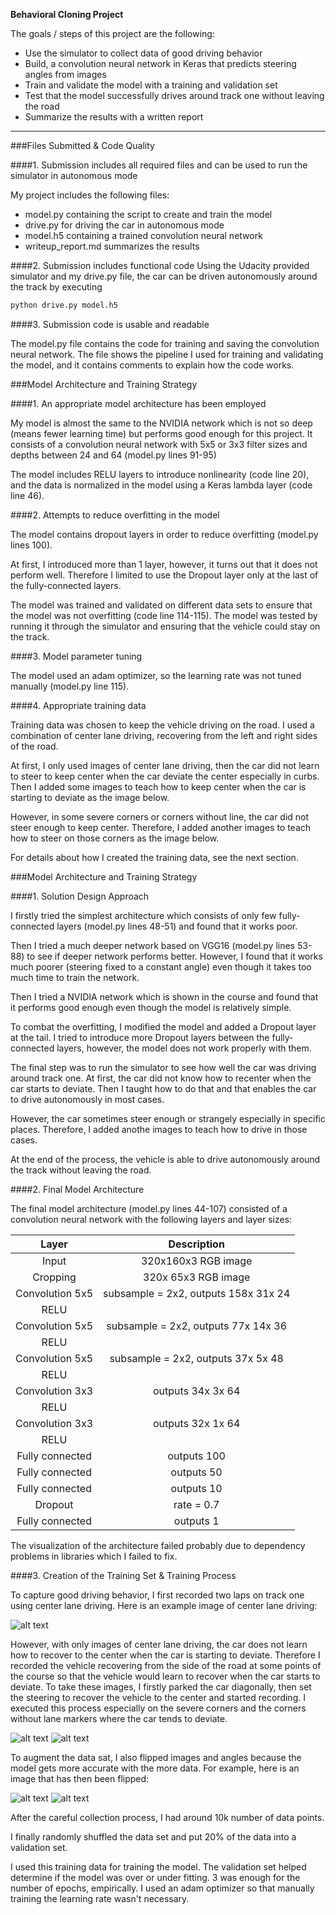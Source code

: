 
**Behavioral Cloning Project**

The goals / steps of this project are the following:
* Use the simulator to collect data of good driving behavior
* Build, a convolution neural network in Keras that predicts steering angles from images
* Train and validate the model with a training and validation set
* Test that the model successfully drives around track one without leaving the road
* Summarize the results with a written report


[//]: # (Image References)

[image1]: ./center.png "Center Lane Driving"
[image2]: ./recover.png "Recovery Driving"
[image3]: ./specific.png "Recovery Driving on a Specific Corner"
[image4]: ./normal.jpg "Normal Image from Front Camera"
[image5]: ./flipped.png "Flipped Image from Front Camera"

---
###Files Submitted & Code Quality

####1. Submission includes all required files and can be used to run the simulator in autonomous mode

My project includes the following files:
* model.py containing the script to create and train the model
* drive.py for driving the car in autonomous mode
* model.h5 containing a trained convolution neural network 
* writeup_report.md summarizes the results

####2. Submission includes functional code
Using the Udacity provided simulator and my drive.py file, the car can be driven autonomously around the track by executing 
```sh
python drive.py model.h5
```

####3. Submission code is usable and readable

The model.py file contains the code for training and saving the convolution neural network. The file shows the pipeline I used for training and validating the model, and it contains comments to explain how the code works.

###Model Architecture and Training Strategy

####1. An appropriate model architecture has been employed

My model is almost the same to the NVIDIA network which is not so deep (means fewer learning time) but performs good enough for this project.
It consists of a convolution neural network with 5x5 or 3x3 filter sizes and depths between 24 and 64 (model.py lines 91-95) 

The model includes RELU layers to introduce nonlinearity (code line 20), and the data is normalized in the model using a Keras lambda layer (code line 46). 

####2. Attempts to reduce overfitting in the model

The model contains dropout layers in order to reduce overfitting (model.py lines 100).

At first, I introduced more than 1 layer, however, it turns out that it does not perform well. Therefore I limited to use the Dropout layer only at the last of the fully-connected layers.

The model was trained and validated on different data sets to ensure that the model was not overfitting (code line 114-115). The model was tested by running it through the simulator and ensuring that the vehicle could stay on the track.

####3. Model parameter tuning

The model used an adam optimizer, so the learning rate was not tuned manually (model.py line 115).

####4. Appropriate training data

Training data was chosen to keep the vehicle driving on the road.
I used a combination of center lane driving, recovering from the left and right sides of the road.

At first, I only used images of center lane driving, then the car did not learn to steer to keep center when the car deviate the center especially in curbs.
Then I added some images to teach how to keep center when the car is starting to deviate as the image below.

However, in some severe corners or corners without line, the car did not steer enough to keep center.
Therefore, I added another images to teach how to steer on those corners as the image below.

For details about how I created the training data, see the next section. 

###Model Architecture and Training Strategy

####1. Solution Design Approach

I firstly tried the simplest architecture which consists of only few fully-connected layers (model.py lines 48-51) and found that it works poor.

Then I tried a much deeper network based on VGG16 (model.py lines 53-88) to see if deeper network performs better.
However, I found that it works much poorer (steering fixed to a constant angle) even though it takes too much time to train the network.

Then I tried a NVIDIA network which is shown in the course and found that it performs good enough even though the model is relatively simple.

To combat the overfitting, I modified the model and added a Dropout layer at the tail.
I tried to introduce more Dropout layers between the fully-connected layers, however, the model does not work properly with them.

The final step was to run the simulator to see how well the car was driving around track one.
At first, the car did not know how to recenter when the car starts to deviate.
Then I taught how to do that and that enables the car to drive autonomously in most cases.

However, the car sometimes steer enough or strangely especially in specific places.
Therefore, I added anothe images to teach how to drive in those cases.

At the end of the process, the vehicle is able to drive autonomously around the track without leaving the road.

####2. Final Model Architecture

The final model architecture (model.py lines 44-107) consisted of a convolution neural network with the following layers and layer sizes:

| Layer         		|     Description	        					| 
|:---------------------:|:---------------------------------------------:| 
| Input         		| 320x160x3 RGB image  							|
| Cropping         		| 320x 65x3 RGB image  							| 
| Convolution 5x5     	| subsample = 2x2, outputs 158x 31x 24		 	|
| RELU					|												|
| Convolution 5x5     	| subsample = 2x2, outputs  77x 14x 36		 	|
| RELU					|												|
| Convolution 5x5     	| subsample = 2x2, outputs  37x  5x 48		 	|
| RELU					|												|
| Convolution 3x3     	| outputs  34x 3x 64						 	|
| RELU					|												|
| Convolution 3x3     	| outputs  32x 1x 64						 	|
| RELU					|												|
| Fully connected		| outputs  100 									|
| Fully connected		| outputs   50 									|
| Fully connected		| outputs   10 									|
| Dropout				| rate = 0.7									|
| Fully connected		| outputs    1 									|

The visualization of the architecture failed probably due to dependency problems in libraries which I failed to fix.

####3. Creation of the Training Set & Training Process

To capture good driving behavior, I first recorded two laps on track one using center lane driving. Here is an example image of center lane driving:

![alt text][image1]

However, with only images of center lane driving, the car does not learn how to recover to the center when the car is starting to deviate.
Therefore I recorded the vehicle recovering from the side of the road at some points of the course so that the vehicle would learn to recover when the car starts to deviate.
To take these images, I firstly parked the car diagonally, then set the steering to recover the vehicle to the center and started recording. I executed this process especially on the severe corners and the corners without lane markers where the car tends to deviate.

![alt text][image2]
![alt text][image3]

To augment the data sat, I also flipped images and angles because the model gets more accurate with the more data.
For example, here is an image that has then been flipped:

![alt text][image4]
![alt text][image5]

After the careful collection process, I had around 10k number of data points.

I finally randomly shuffled the data set and put 20% of the data into a validation set. 

I used this training data for training the model. The validation set helped determine if the model was over or under fitting. 3 was enough for the number of epochs, empirically. I used an adam optimizer so that manually training the learning rate wasn't necessary.
